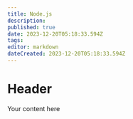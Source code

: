 ```yaml
---
title: Node.js
description: 
published: true
date: 2023-12-20T05:18:33.594Z
tags: 
editor: markdown
dateCreated: 2023-12-20T05:18:33.594Z
---
```


# Header
Your content here